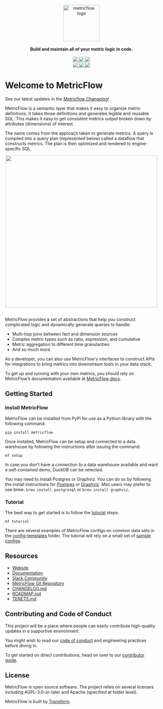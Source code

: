 <p align="center">
  <a target="_blank" href="https://transform.co/metricflow">
    <picture>
      <img  alt="metricflow logo" src="https://github.com/transform-data/metricflow/raw/main/assets/MetricFlow_logo.png" width="auto" height="120">
    </picture>
  </a>
  <br /><br />
  <b>Build and maintain all of your metric logic in code.</b>
  <br /><br />
  <a target="_blank" href="https://twitter.com/transformio">
    <img src="https://img.shields.io/twitter/follow/transformio?labelColor=image.png&color=163B36&logo=twitter&style=flat">
  </a>
  <a target="_blank" href="http://community.transform.co/metricflow-signup">
    <img src="https://img.shields.io/badge/Slack-join-163B36">
  </a>
  <a target="_blank" href="https://github.com/transform-data/metricflow">
    <img src="https://img.shields.io/github/stars/transform-data/metricflow?labelColor=image.png&color=163B36&logo=github">
  </a>
  <br />
  <a target="_blank" href="https://github.com/transform-data/metricflow/blob/master/LICENSE">
    <img src="https://img.shields.io/pypi/l/metricflow?color=163B36&logo=AGPL-3.0">
  </a>
  <a target="_blank" href="https://pypi.org/project/metricflow/">
    <img src="https://img.shields.io/pypi/v/metricflow?labelColor=&color=163B36">
  </a>
  <img src="https://img.shields.io/pypi/pyversions/metricflow?labelColor=&color=163B36">
</p>

# Welcome to MetricFlow

See our latest updates in the [Metricflow Changelog](https://github.com/transform-data/metricflow/blob/main/CHANGELOG.md)!

MetricFlow is a semantic layer that makes it easy to organize metric definitions. It takes those definitions and generates legible and reusable SQL. This makes it easy to get consistent metrics output broken down by attributes (dimensions) of interest.

The name comes from the approach taken to generate metrics. A query is compiled into a query plan (represented below) called a dataflow that constructs metrics. The plan is then optimized and rendered to engine-specific SQL.

<p align="center">
<img src="https://github.com/transform-data/metricflow/raw/main/assets/example_plan.svg" height="500"/>
<br /><br />
</p>

MetricFlow provides a set of abstractions that help you construct complicated logic and dynamically generate queries to handle:

- Multi-hop joins between fact and dimension sources
- Complex metric types such as ratio, expression, and cumulative
- Metric aggregation to different time granularities
- And so much more

As a developer, you can also use MetricFlow's interfaces to construct APIs for integrations to bring metrics into downstream tools in your data stack.

To get up and running with your own metrics, you should rely on MetricFlow’s documentation available at [MetricFlow docs](https://docs.transform.co/docs/metricflow/guides/introduction).

## Getting Started

### Install MetricFlow

MetricFlow can be installed from PyPi for use as a Python library with the following command:

```
pip install metricflow
```

Once installed, MetricFlow can be setup and connected to a data warehouse by following the instructions after issuing the command:

```
mf setup
```

In case you don't have a connection to a data warehouse available and want a self-contained demo, DuckDB can be selected.

You may need to install Postgres or Graphviz. You can do so by following the install instructions for [Postgres](https://www.postgresql.org/download/) or [Graphviz](https://www.graphviz.org/download/). Mac users may prefer to use brew: `brew install postgresql` or `brew install graphviz`.

### Tutorial

The best way to get started is to follow the [tutorial](https://docs.transform.co/docs/metricflow/metricflow-tutorial) steps:

```
mf tutorial
```

There are several examples of MetricFlow configs on common data sets in the [config-templates](./config-templates) folder. The tutorial will rely on a small set of [sample configs](./metricflow/cli/sample_models).

## Resources

- [Website](https://transform.co/metricflow)
- [Documentation](https://docs.transform.co/docs/overview/metricflow-overview)
- [Slack Community](https://community.transform.co/metricflow-signup)
- [MetricFlow Git Repository](https://github.com/transform-data/metricflow)
- [CHANGELOG.md](https://github.com/transform-data/metricflow/blob/main/CHANGELOG.md)
- [ROADMAP.md](https://github.com/transform-data/metricflow/blob/main/ROADMAP.md)
- [TENETS.md](https://github.com/transform-data/metricflow/blob/main/TENETS.md)

## Contributing and Code of Conduct

This project will be a place where people can easily contribute high-quality updates in a supportive environment.

You might wish to read our [code of conduct](http://community.transform.co/metricflow-signup) and <LINK> engineering practices </LINK> before diving in.

To get started on direct contributions, head on over to our [contributor guide](https://github.com/transform-data/metricflow/blob/main/CONTRIBUTING.md).

## License

MetricFlow is open source software. The project relies on several licenses including AGPL-3.0-or-later and Apache (specified at folder level).

MetricFlow is built by [Transform](https://transform.co/).
